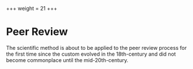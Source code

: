 +++
weight = 21
+++

# Peer Review

The scientific method is about to be applied to the peer review process for the first time since the custom evolved in the 18th-century and did not become commonplace until the mid-20th-century.
